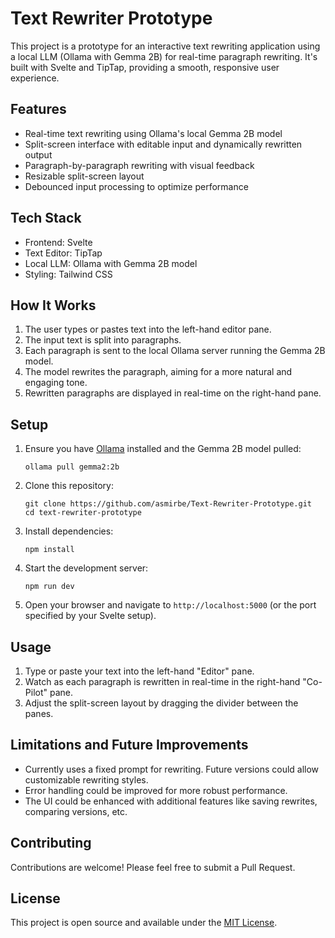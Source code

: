 # Text Rewriter Prototype

This project is a prototype for an interactive text rewriting application using a local LLM (Ollama with Gemma 2B) for real-time paragraph rewriting. It's built with Svelte and TipTap, providing a smooth, responsive user experience.

## Features

- Real-time text rewriting using Ollama's local Gemma 2B model
- Split-screen interface with editable input and dynamically rewritten output
- Paragraph-by-paragraph rewriting with visual feedback
- Resizable split-screen layout
- Debounced input processing to optimize performance

## Tech Stack

- Frontend: Svelte
- Text Editor: TipTap
- Local LLM: Ollama with Gemma 2B model
- Styling: Tailwind CSS

## How It Works

1. The user types or pastes text into the left-hand editor pane.
2. The input text is split into paragraphs.
3. Each paragraph is sent to the local Ollama server running the Gemma 2B model.
4. The model rewrites the paragraph, aiming for a more natural and engaging tone.
5. Rewritten paragraphs are displayed in real-time on the right-hand pane.

## Setup

1. Ensure you have [Ollama](https://ollama.ai/) installed and the Gemma 2B model pulled:
   ```
   ollama pull gemma2:2b
   ```

2. Clone this repository:
   ```
   git clone https://github.com/asmirbe/Text-Rewriter-Prototype.git
   cd text-rewriter-prototype
   ```

3. Install dependencies:
   ```
   npm install
   ```

4. Start the development server:
   ```
   npm run dev
   ```

5. Open your browser and navigate to `http://localhost:5000` (or the port specified by your Svelte setup).

## Usage

1. Type or paste your text into the left-hand "Editor" pane.
2. Watch as each paragraph is rewritten in real-time in the right-hand "Co-Pilot" pane.
3. Adjust the split-screen layout by dragging the divider between the panes.

## Limitations and Future Improvements

- Currently uses a fixed prompt for rewriting. Future versions could allow customizable rewriting styles.
- Error handling could be improved for more robust performance.
- The UI could be enhanced with additional features like saving rewrites, comparing versions, etc.

## Contributing

Contributions are welcome! Please feel free to submit a Pull Request.

## License

This project is open source and available under the [MIT License](LICENSE).
